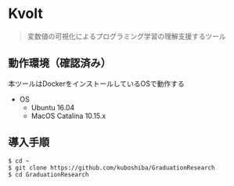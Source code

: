 # Kvolt
> 変数値の可視化によるプログラミング学習の理解支援するツール

## 動作環境（確認済み）
本ツールはDockerをインストールしているOSで動作する

- OS
  - Ubuntu 16.04
  - MacOS Catalina 10.15.x

## 導入手順
```
$ cd ~
$ git clone https://github.com/kuboshiba/GraduationResearch
$ cd GraduationResearch
```
